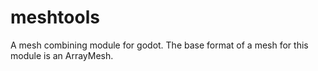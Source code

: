 # meshtools
A mesh combining module for godot. The base format of a mesh for this module is an ArrayMesh.
